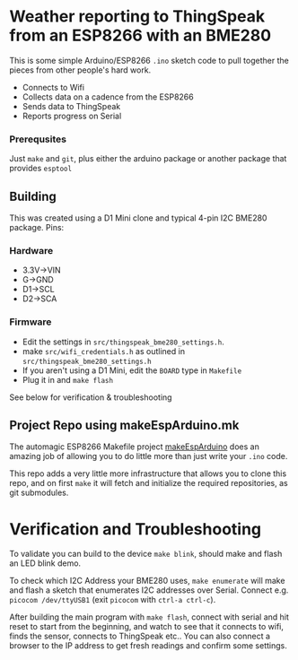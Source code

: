 # Weather reporting to ThingSpeak from an ESP8266 with an BME280

This is some simple Arduino/ESP8266 `.ino` sketch code to pull together the pieces from other people's hard work.

* Connects to Wifi
* Collects data on a cadence from the ESP8266
* Sends data to ThingSpeak
* Reports progress on Serial

### Prerequsites

Just `make` and `git`, plus either the arduino package or another package that provides `esptool` 

## Building

This was created using a D1 Mini clone and typical 4-pin I2C BME280 package.  Pins:

### Hardware

* 3.3V->VIN
* G->GND
* D1->SCL
* D2->SCA

### Firmware

* Edit the settings in `src/thingspeak_bme280_settings.h`.
* make `src/wifi_credentials.h` as outlined in `src/thingspeak_bme280_settings.h`
* If you aren't using a D1 Mini, edit the `BOARD` type in `Makefile`
* Plug it in and `make flash`

See below for verification & troubleshooting

## Project Repo using makeEspArduino.mk

The automagic ESP8266 Makefile project [makeEspArduino](https://github.com/plerup/makeEspArduino) does an amazing job of allowing you to do little more than just write your `.ino` code.  

This repo adds a very little more infrastructure that allows you to clone this repo, and on first `make` it will fetch and initialize the required repositories, as git submodules.

# Verification and Troubleshooting

To validate you can build to the device `make blink`, should make and flash an LED blink demo.

To check which I2C Address your BME280 uses, `make enumerate` will make and flash a sketch that enumerates I2C addresses over Serial. Connect e.g. `picocom /dev/ttyUSB1` (exit `picocom` with `ctrl-a ctrl-c`).

After building the main program with `make flash`, connect with serial and hit reset to start from the beginning, and watch to see that it connects to wifi, finds the sensor, connects to ThingSpeak etc..  You can also connect a browser to the IP address to get fresh readings and confirm some settings.
